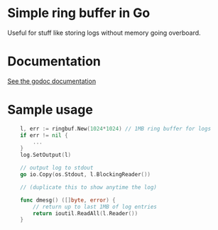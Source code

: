 # Simple ring buffer in Go

Useful for stuff like storing logs without memory going overboard.

# Documentation

[See the godoc documentation](https://godoc.org/github.com/MagicalTux/ringbuf)

# Sample usage

```go
	l, err := ringbuf.New(1024*1024) // 1MB ring buffer for logs
	if err != nil {
		...
	}
	log.SetOutput(l)

	// output log to stdout
	go io.Copy(os.Stdout, l.BlockingReader())

	// (duplicate this to show anytime the log)

	func dmesg() ([]byte, error) {
		// return up to last 1MB of log entries
		return ioutil.ReadAll(l.Reader())
	}
```
